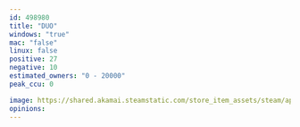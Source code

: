 ```yaml
---
id: 498980
title: "DUO"
windows: "true"
mac: "false"
linux: false
positive: 27
negative: 10
estimated_owners: "0 - 20000"
peak_ccu: 0

image: https://shared.akamai.steamstatic.com/store_item_assets/steam/apps/498980/header.jpg?t=1609758804
opinions:
---
```

